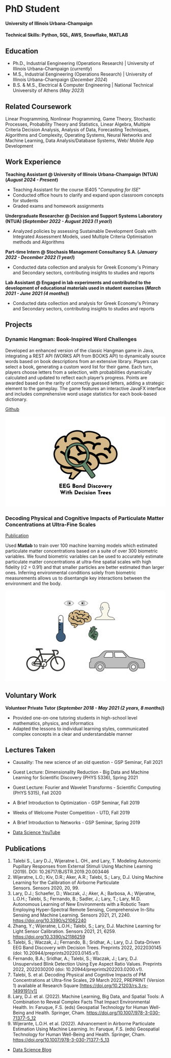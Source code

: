 # PhD Student 

#### University of Illinois Urbana-Champaign

#### Technical Skills: Python, SQL, AWS, Snowflake, MATLAB

## Education
- Ph.D., Industrial Eengineering (Operations Research)	| University of Illinois Urbana-Champaign (_currently_)							       		
- M.S., Industrial Eengineering (Operations Research)	| University of Illinois Urbana-Champaign (_December 2024_)	 			        		
- B.S. & M.S., Electrical & Computer Engineering | National Technical Univeersity of Athens (_May 2023_)

## Related Coursework
Linear Programming, Nonlinear Programming, Game Theory, Stochastic Processes, Probability Theory and Statistics, Linear Algebra, Multiple Criteria Decision Analysis, Analysis of Data, Forecasting Techniques, Algorithms and Complexity, Operating Systems, Neural Networks and Machine Learning, Data Analysis/Database Systems, Web/ Mobile App Development

## Work Experience

**Teaching Assistant @ University of Illinois Urbana-Champaign (NTUA) (_August 2024 - Present_)**
- Teaching Assistant for the course IE405 "_Computing for ISE_"
- Conducted office hours to clarify and expand upon classroom concepts for students
- Graded exams and homework assignments

**Undergraduate Researcher @ Decision and Support Systems Laboratory (NTUA) (_September 2022 - August 2023 (1 year)_)**
- Analyzed policies by assessing Sustainable Development Goals with Integrated Assessment Models, used Multiple Criteria Optimisation methods and Algorithms

**Part-time Intern @ Stochasis Management Consultancy S.A. (_January 2022 - December 2022 (1 year)_)**
- Conducted data collection and analysis for Greek Economy's Primary and Secondary sectors, contributing insights to studies and reports

**Lab Assistant @ Engaged in lab experiments and contributed to the development of educational materials used in student exercises (_March 2021 - June 2021 (4 months)_)**
- Conducted data collection and analysis for Greek Economy's Primary and Secondary sectors, contributing insights to studies and reports  

## Projects
### Dynamic Hangman: Book-Inspired Word Challenges


Developed an enhanced version of the classic Hangman game in Java, integrating a REST API (WORKS API from BOOKS API) to dynamically source words based on book descriptions from an extensive library. Players can select a book, generating a custom word list for their game. Each turn, players choose letters from a selection, with probabilities dynamically calculated and updated to reflect each player’s progress. Points are awarded based on the rarity of correctly guessed letters, adding a strategic element to the gameplay. The game features an interactive JavaFX interface and includes comprehensive word usage statistics for each book-based dictionary.

[Github](https://github.com/panayotis-philip/Multimedia-Project-NTUA-
)

![Hangman Image](/assets/img/eeg_band_discovery.jpeg)

### Decoding Physical and Cognitive Impacts of Particulate Matter Concentrations at Ultra-Fine Scales
[Publication](https://www.mdpi.com/1424-8220/22/11/4240)

Used **Matlab** to train over 100 machine learning models which estimated particulate matter concentrations based on a suite of over 300 biometric variables. We found biometric variables can be used to accurately estimate particulate matter concentrations at ultra-fine spatial scales with high fidelity (r2 = 0.91) and that smaller particles are better estimated than larger ones. Inferring environmental conditions solely from biometric measurements allows us to disentangle key interactions between the environment and the body.

![Bike Study](/assets/img/bike_study.jpeg)

## Voluntary Work

**Volunteer Private Tutor (_September 2018 - May 2021 (2 years, 8 months)_)**
- Provided one-on-one tutoring students in high-school level mathematics, physics, and informatics
- Adapted the lessons to individual learning styles, communicated complex concepts in a clear and understandable manner

## Lectures Taken
- Causality: The new science of an old question - GSP Seminar, Fall 2021
- Guest Lecture: Dimensionality Reduction - Big Data and Machine Learning for Scientific Discovery (PHYS 5336), Spring 2021
- Guest Lecture: Fourier and Wavelet Transforms - Scientific Computing (PHYS 5315), Fall 2020
- A Brief Introduction to Optimization - GSP Seminar, Fall 2019
- Weeks of Welcome Poster Competition - UTD, Fall 2019
- A Brief Introduction to Networks - GSP Seminar, Spring 2019

- [Data Science YouTube](https://www.youtube.com/channel/UCa9gErQ9AE5jT2DZLjXBIdA)

## Publications
1. Talebi S., Lary D.J., Wijeratne L. OH., and Lary, T. Modeling Autonomic Pupillary Responses from External Stimuli Using Machine Learning (2019). DOI: 10.26717/BJSTR.2019.20.003446
2. Wijeratne, L.O.; Kiv, D.R.; Aker, A.R.; Talebi, S.; Lary, D.J. Using Machine Learning for the Calibration of Airborne Particulate Sensors. Sensors 2020, 20, 99.
3. Lary, D.J.; Schaefer, D.; Waczak, J.; Aker, A.; Barbosa, A.; Wijeratne, L.O.H.; Talebi, S.; Fernando, B.; Sadler, J.; Lary, T.; Lary, M.D. Autonomous Learning of New Environments with a Robotic Team Employing Hyper-Spectral Remote Sensing, Comprehensive In-Situ Sensing and Machine Learning. Sensors 2021, 21, 2240. https://doi.org/10.3390/s21062240
4. Zhang, Y.; Wijeratne, L.O.H.; Talebi, S.; Lary, D.J. Machine Learning for Light Sensor Calibration. Sensors 2021, 21, 6259. https://doi.org/10.3390/s21186259
5. Talebi, S.; Waczak, J.; Fernando, B.; Sridhar, A.; Lary, D.J. Data-Driven EEG Band Discovery with Decision Trees. Preprints 2022, 2022030145 (doi: 10.20944/preprints202203.0145.v1).
6. Fernando, B.A.; Sridhar, A.; Talebi, S.; Waczak, J.; Lary, D.J. Unsupervised Blink Detection Using Eye Aspect Ratio Values. Preprints 2022, 2022030200 (doi: 10.20944/preprints202203.0200.v1).
7. Talebi, S. et al. Decoding Physical and Cognitive Impacts of PM Concentrations at Ultra-fine Scales, 29 March 2022, PREPRINT (Version 1) available at Research Square [https://doi.org/10.21203/rs.3.rs-1499191/v1]
8. Lary, D.J. et al. (2022). Machine Learning, Big Data, and Spatial Tools: A Combination to Reveal Complex Facts That Impact Environmental Health. In: Faruque, F.S. (eds) Geospatial Technology for Human Well-Being and Health. Springer, Cham. https://doi.org/10.1007/978-3-030-71377-5_12
9. Wijerante, L.O.H. et al. (2022). Advancement in Airborne Particulate Estimation Using Machine Learning. In: Faruque, F.S. (eds) Geospatial Technology for Human Well-Being and Health. Springer, Cham. https://doi.org/10.1007/978-3-030-71377-5_13

- [Data Science Blog](https://medium.com/@shawhin)
